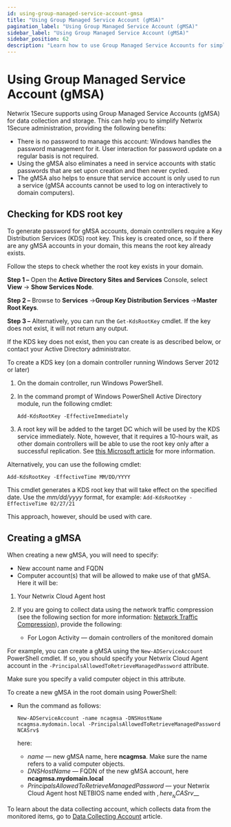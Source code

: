 ```yaml
---
id: using-group-managed-service-account-gmsa
title: "Using Group Managed Service Account (gMSA)"
pagination_label: "Using Group Managed Service Account (gMSA)"
sidebar_label: "Using Group Managed Service Account (gMSA)"
sidebar_position: 62
description: "Learn how to use Group Managed Service Accounts for simplified data collection and storage administration."
---
```


# Using Group Managed Service Account (gMSA)

Netwrix 1Secure supports using Group Managed Service Accounts (gMSA) for data collection and
storage. This can help you to simplify Netwrix 1Secure administration, providing the following
benefits:

- There is no password to manage this account: Windows handles the password management for it. User
  interaction for password update on a regular basis is not required.
- Using the gMSA also eliminates a need in service accounts with static passwords that are set upon
  creation and then never cycled.
- The gMSA also helps to ensure that service account is only used to run a service (gMSA accounts
  cannot be used to log on interactively to domain computers).

## Checking for KDS root key

To generate password for gMSA accounts, domain controllers require a Key Distribution Services (KDS)
root key. This key is created once, so if there are any gMSA accounts in your domain, this means the
root key already exists.

Follow the steps to check whether the root key exists in your domain.

**Step 1 –** Open the **Active Directory Sites and Services** Console, select **View** → **Show
Services Node**.

**Step 2 –** Browse to **Services** →**Group Key Distribution Services** →**Master Root Keys**.

**Step 3 –** Alternatively, you can run the `Get-KdsRootKey` cmdlet. If the key does not exist, it
will not return any output.

If the KDS key does not exist, then you can create is as described below, or contact your Active
Directory administrator.

To create a KDS key (on a domain controller running Windows Server 2012 or later)

1. On the domain controller, run Windows PowerShell.
2. In the command prompt of Windows PowerShell Active Directory module, run the following cmdlet:

    `Add-KdsRootKey -EffectiveImmediately`

3. A root key will be added to the target DC which will be used by the KDS service immediately.
   Note, however, that it requires a 10-hours wait, as other domain controllers will be able to use
   the root key only after a successful replication. See
   [this Microsoft article](https://docs.microsoft.com/en-us/windows-server/security/group-managed-service-accounts/create-the-key-distribution-services-kds-root-key)
   for more information.

Alternatively, you can use the following cmdlet:

`Add-KdsRootKey -EffectiveTime MM/DD/YYYY`

This cmdlet generates a KDS root key that will take effect on the specified date. Use the
_mm/dd/yyyy_ format, for example: `Add-KdsRootKey -EffectiveTime 02/27/21`

This approach, however, should be used with care.

## Creating a gMSA

When creating a new gMSA, you will need to specify:

- New account name and FQDN
- Computer account(s) that will be allowed to make use of that gMSA. Here it will be:

1. Your Netwrix Cloud Agent host
2. If you are going to collect data using the network traffic compression (see the following section
   for more information:
   [Network Traffic Compression](../../configuration/networktrafficcompression.md)), provide the
   following:

    - For Logon Activity — domain controllers of the monitored domain

For example, you can create a gMSA using the `New-ADServiceAccount` PowerShell cmdlet. If so, you
should specify your Netwrix Cloud Agent account in the `-PrincipalsAllowedToRetrieveManagedPassword`
attribute.

Make sure you specify a valid computer object in this attribute.

To create a new gMSA in the root domain using PowerShell:

- Run the command as follows:

    `New-ADServiceAccount -name ncagmsa -DNSHostName ncagmsa.mydomain.local -PrincipalsAllowedToRetrieveManagedPassword NCASrv$`

    here:

    - _name_ — new gMSA name, here **ncagmsa**. Make sure the name refers to a valid computer
      objects.
    - _DNSHostName_ — FQDN of the new gMSA account, here **ncagmsa.mydomain.local**
    - _PrincipalsAllowedToRetrieveManagedPassword_ — your Netwrix Cloud Agent host NETBIOS name
      ended with $, here __NCASrv$\_\_

To learn about the data collecting account, which collects data from the monitored items, go
to [Data Collecting Account](datacollectingaccount.md) article.
